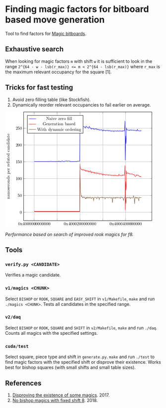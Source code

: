 Finding magic factors for bitboard based move generation
========================================================

Tool to find factors for [Magic bitboards](https://chessprogramming.wikispaces.com/Magic+Bitboards).

Exhaustive search
-----------------

When looking for magic factors `m` with shift `w` it is sufficient to look
in the range `2^{64 - w - lsb(r_max)} <= m < 2^{64 - lsb(r_max)}` where
`r_max` is the maximum relevant occupancy for the square [1].

Tricks for fast testing
-----------------------

1. Avoid zero filling table (like Stockfish).
2. Dynamically reorder relevant occupancies to fail earlier on average.

![Performance comparison](/fig-benchmark-rf8.png)

*Performance based on search of improved rook magics for f8.*

Tools
-----

### `verify.py <CANDIDATE>`

Verifies a magic candidate.

### `v1/magics <CHUNK>`

Select `BISHOP` or `ROOK`, `SQUARE` and `EASY_SHIFT` in `v1/Makefile`,
`make` and run `./magics <CHUNK>`. Tests all candidates in the specified range.

### `v2/daq`

Select `BISHOP` or `ROOK`, `SQUARE` and `SHIFT` in `v2/Makefile`,
`make` and run `./daq`. Counts all magics with the specified settings.

### `cuda/test`

Select square, piece type and shift in `generate.py`.
`make` and run `./test` to find magic factors with the specified
shift or disprove their existence. Works best for bishop squares (with small
shifts and small table sizes).

References
----------

1. [Disproving the existence of some magics](http://www.talkchess.com/forum/viewtopic.php?t=65187). 2017.
2. [No bishop magics with fixed shift 8](http://www.talkchess.com/forum/viewtopic.php?t=67051). 2018.
